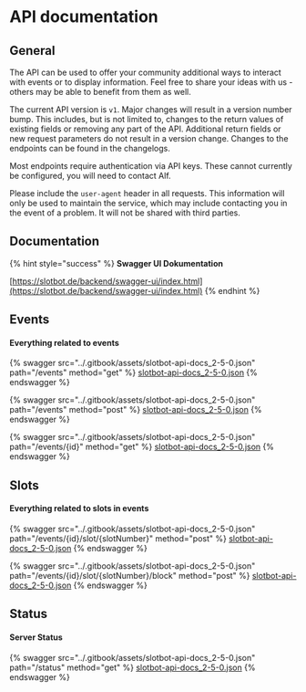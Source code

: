 # API documentation

## General

The API can be used to offer your community additional ways to interact with events or to display information. Feel free to share your ideas with us - others may be able to benefit from them as well.

The current API version is `v1`. Major changes will result in a version number bump. This includes, but is not limited to, changes to the return values of existing fields or removing any part of the API. Additional return fields or new request parameters do not result in a version change. Changes to the endpoints can be found in the changelogs.

Most endpoints require authentication via API keys. These cannot currently be configured, you will need to contact Alf.

Please include the `user-agent` header in all requests. This information will only be used to maintain the service, which may include contacting you in the event of a problem. It will not be shared with third parties.

## Documentation

{% hint style="success" %}
**Swagger UI Dokumentation**

[https://slotbot.de/backend/swagger-ui/index.html](https://slotbot.de/backend/swagger-ui/index.html)
{% endhint %}

## Events

#### Everything related to events <a href="#operations-tag-events" id="operations-tag-events"></a>

{% swagger src="../.gitbook/assets/slotbot-api-docs_2-5-0.json" path="/events" method="get" %}
[slotbot-api-docs_2-5-0.json](../.gitbook/assets/slotbot-api-docs_2-5-0.json)
{% endswagger %}

{% swagger src="../.gitbook/assets/slotbot-api-docs_2-5-0.json" path="/events" method="post" %}
[slotbot-api-docs_2-5-0.json](../.gitbook/assets/slotbot-api-docs_2-5-0.json)
{% endswagger %}

{% swagger src="../.gitbook/assets/slotbot-api-docs_2-5-0.json" path="/events/{id}" method="get" %}
[slotbot-api-docs_2-5-0.json](../.gitbook/assets/slotbot-api-docs_2-5-0.json)
{% endswagger %}

## Slots

#### Everything related to slots in events <a href="#operations-tag-slots" id="operations-tag-slots"></a>

{% swagger src="../.gitbook/assets/slotbot-api-docs_2-5-0.json" path="/events/{id}/slot/{slotNumber}" method="post" %}
[slotbot-api-docs_2-5-0.json](../.gitbook/assets/slotbot-api-docs_2-5-0.json)
{% endswagger %}

{% swagger src="../.gitbook/assets/slotbot-api-docs_2-5-0.json" path="/events/{id}/slot/{slotNumber}/block" method="post" %}
[slotbot-api-docs_2-5-0.json](../.gitbook/assets/slotbot-api-docs_2-5-0.json)
{% endswagger %}

## Status

#### Server Status <a href="#operations-tag-status" id="operations-tag-status"></a>

{% swagger src="../.gitbook/assets/slotbot-api-docs_2-5-0.json" path="/status" method="get" %}
[slotbot-api-docs_2-5-0.json](../.gitbook/assets/slotbot-api-docs_2-5-0.json)
{% endswagger %}
